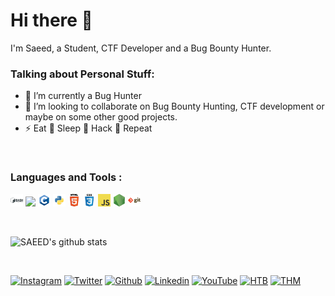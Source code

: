 # Hi there 👋

I'm Saeed, a Student, CTF Developer and a Bug Bounty Hunter.

### Talking about Personal Stuff:

- 🌱 I’m currently a Bug Hunter 
- 👯 I’m looking to collaborate on Bug Bounty Hunting, CTF development or maybe on some other good projects.
- ⚡ Eat :arrows_counterclockwise: Sleep :arrows_counterclockwise: Hack :arrows_counterclockwise: Repeat 

<br>

### Languages and Tools :

<code><img height="20" src="https://raw.githubusercontent.com/github/explore/80688e429a7d4ef2fca1e82350fe8e3517d3494d/topics/bash/bash.png"></code>
<code><img height="20" src="https://i1.wp.com/golangdojo.com/wp-content/uploads/2021/02/Golang-Dojo-Subscribe-Horizontal.png?fit=1920%2C1080&ssl=1"></code>
<code><img height="20" src="https://raw.githubusercontent.com/github/explore/80688e429a7d4ef2fca1e82350fe8e3517d3494d/topics/c/c.png"></code>
<code><img height="20" src="https://raw.githubusercontent.com/github/explore/80688e429a7d4ef2fca1e82350fe8e3517d3494d/topics/python/python.png"></code>
<code><img height="20" src="https://raw.githubusercontent.com/github/explore/80688e429a7d4ef2fca1e82350fe8e3517d3494d/topics/html/html.png"></code>
<code><img height="20" src="https://raw.githubusercontent.com/github/explore/80688e429a7d4ef2fca1e82350fe8e3517d3494d/topics/css/css.png"></code>
<code><img height="20" src="https://raw.githubusercontent.com/github/explore/80688e429a7d4ef2fca1e82350fe8e3517d3494d/topics/javascript/javascript.png"></code>
<code><img height="20" src="https://raw.githubusercontent.com/github/explore/80688e429a7d4ef2fca1e82350fe8e3517d3494d/topics/nodejs/nodejs.png"></code>
<code><img height="20" src="https://raw.githubusercontent.com/github/explore/80688e429a7d4ef2fca1e82350fe8e3517d3494d/topics/git/git.png"></code>

<br>

![SAEED's github stats](https://github-readme-stats.vercel.app/api?username=zerodayrat&show_icons=true&hide_border=true)

</samp><br>

[![Instagram](https://img.shields.io/badge/-Instagram-bc2a8d?style=flat&logo=Instagram&logoColor=white)](https://instagram.com/zerodayrat)
[![Twitter](https://img.shields.io/badge/-Twitter-00acee?style=flat&logo=Twitter&logoColor=white)](https://twitter.com/zerodayrat)
[![Github](https://img.shields.io/badge/-Github-000000?style=flat&logo=Github&logoColor=white)](https://github.com/zerodayrat)
[![Linkedin](https://img.shields.io/badge/-LinkedIn-0e76a8?style=flat&logo=Linkedin&logoColor=white)](https://linkedin.com/in/zerodayrat)
[![YouTube](https://img.shields.io/badge/-YouTube-FC2503?style=flat&logo=YouTube&logoColor=white)](https://www.youtube.com/channel/UC5-rod7DAnKByoZmFjNZ4vg)
[![HTB](https://img.shields.io/badge/-HackTheBox-000000?style=flat&logo=codesandbox&logoColor=9FEF00)](https://app.hackthebox.eu/profile/9082)
[![THM](https://img.shields.io/badge/-TryHackMe-gray?style=flat&logo=icloud&logoColor=white)](https://tryhackme.com/p/FangX)
